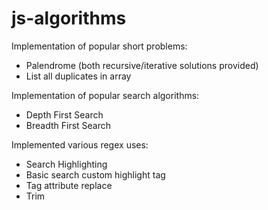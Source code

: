 # js-algorithms

Implementation of popular short problems:
* Palendrome (both recursive/iterative solutions provided)
* List all duplicates in array

Implementation of popular search algorithms:
* Depth First Search
* Breadth First Search

Implemented various regex uses:
* Search Highlighting
* Basic search custom highlight tag
* Tag attribute replace
* Trim